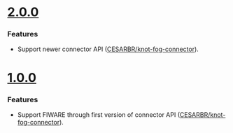 # [2.0.0](https://github.com/CESARBR/knot-fog-connector-fiware/compare/v1.0.0...v2.0.0)

### Features

- Support newer connector API ([CESARBR/knot-fog-connector](https://github.com/CESARBR/knot-fog-connector/releases/tag/v2.0.0)).

# [1.0.0](https://github.com/CESARBR/knot-fog-connector-fiware/compare/e46bfd7...v1.0.0)

### Features

- Support FIWARE through first version of connector API ([CESARBR/knot-fog-connector](https://github.com/CESARBR/knot-fog-connector/releases/tag/v1.0.0)).